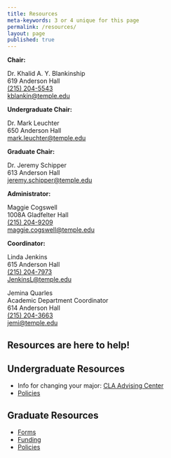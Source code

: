 ```yaml
---
title: Resources
meta-keywords: 3 or 4 unique for this page
permalink: /resources/
layout: page
published: true
---
```


**Chair:**

Dr. Khalid A. Y. Blankinship<br/>
619 Anderson Hall<br/>
[(215) 204-5543](tel:2152045543)<br/>
[kblankin@temple.edu](mailto:kblankin@temple.edu)<br/>

**Undergraduate Chair:**

Dr. Mark Leuchter<br/>
650 Anderson Hall<br/>
[mark.leuchter@temple.edu](mailto:mark.leuchter@temple.edu)<br/>

**Graduate Chair:**

Dr. Jeremy Schipper<br/>
613 Anderson Hall<br/>
[jeremy.schipper@temple.edu](mailto:jeremy.schipper@temple.edu)<br/>

**Administrator:**

Maggie Cogswell<br/>
1008A Gladfelter Hall<br/>
[(215) 204-9209](tel:2152049209)<br/>
[maggie.cogswell@temple.edu](maggie.cogswell@temple.edu)<br/>

**Coordinator:**

Linda Jenkins<br/>
615 Anderson Hall<br/>
[(215) 204-7973](tel:2152047973)<br/>
[JenkinsL@temple.edu](mailto:JenkinsL@temple.edu)<br/>

Jemina Quarles<br/>
Academic Department Coordinator<br/>
614 Anderson Hall<br/>
[(215) 204-3663](tel:2152043663)<br/>
[jemi@temple.edu](mailto:jemi@temple.edu)<br/>

## Resources are here to help!

## Undergraduate Resources

- Info for changing your major: [CLA Advising Center](http://www.cla.temple.edu/advising/)
- [Policies](http://bulletin.temple.edu/undergraduate/academic-policies/)

## Graduate Resources

- [Forms](http://www.temple.edu/grad/forms/index.htm)
- [Funding](http://www.temple.edu/grad/finances/index.htm)
- [Policies](http://www.temple.edu/grad/policies/index.htm)
